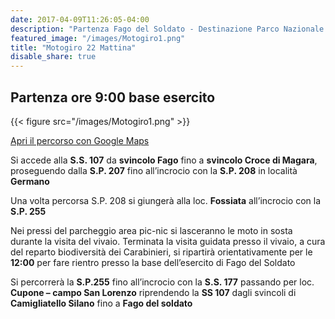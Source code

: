 ```yaml
---
date: 2017-04-09T11:26:05-04:00
description: "Partenza Fago del Soldato - Destinazione Parco Nazionale della Sila vivaio Sbanditi loc. Fossiata."
featured_image: "/images/Motogiro1.png"
title: "Motogiro 22 Mattina"
disable_share: true
---
```

## Partenza ore 9:00 base esercito

{{< figure src="/images/Motogiro1.png" >}}

[Apri il percorso con Google Maps](https://goo.gl/maps/rmQvxmGZGHqy28d88)

Si accede alla **S.S. 107** da **svincolo Fago** fino a **svincolo Croce di Magara**, proseguendo dalla **S.P. 207** fino all’incrocio con la **S.P. 208** in località **Germano**

Una volta percorsa S.P. 208 si giungerà 
alla loc. **Fossiata** all’incrocio con la **S.P. 255**

Nei pressi del parcheggio area pic-nic si lasceranno le moto in sosta durante la visita del vivaio.
Terminata la visita guidata presso il vivaio, a cura del reparto biodiversità dei Carabinieri, si ripartirà orientativamente per le **12:00** per fare rientro presso la base dell’esercito di Fago del
Soldato

Si percorrerà la **S.P.255** fino all’incrocio con la **S.S. 177** passando per loc. **Cupone – campo San Lorenzo** riprendendo la **SS 107** dagli svincoli di **Camigliatello Silano** fino a **Fago
del soldato**